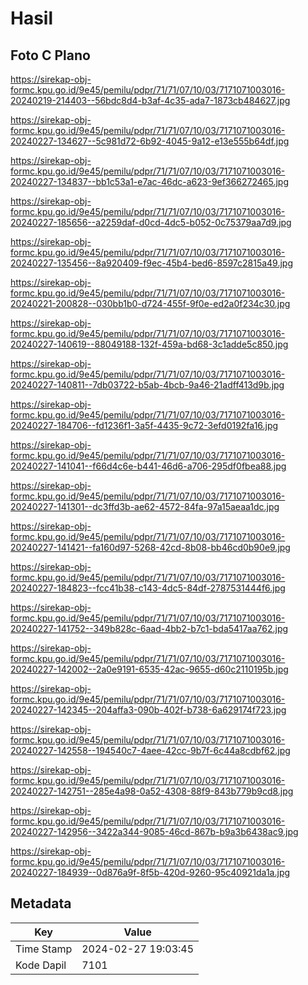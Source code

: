 # Hasil

## Foto C Plano

https://sirekap-obj-formc.kpu.go.id/9e45/pemilu/pdpr/71/71/07/10/03/7171071003016-20240219-214403--56bdc8d4-b3af-4c35-ada7-1873cb484627.jpg

https://sirekap-obj-formc.kpu.go.id/9e45/pemilu/pdpr/71/71/07/10/03/7171071003016-20240227-134627--5c981d72-6b92-4045-9a12-e13e555b64df.jpg

https://sirekap-obj-formc.kpu.go.id/9e45/pemilu/pdpr/71/71/07/10/03/7171071003016-20240227-134837--bb1c53a1-e7ac-46dc-a623-9ef366272465.jpg

https://sirekap-obj-formc.kpu.go.id/9e45/pemilu/pdpr/71/71/07/10/03/7171071003016-20240227-185656--a2259daf-d0cd-4dc5-b052-0c75379aa7d9.jpg

https://sirekap-obj-formc.kpu.go.id/9e45/pemilu/pdpr/71/71/07/10/03/7171071003016-20240227-135456--8a920409-f9ec-45b4-bed6-8597c2815a49.jpg

https://sirekap-obj-formc.kpu.go.id/9e45/pemilu/pdpr/71/71/07/10/03/7171071003016-20240221-200828--030bb1b0-d724-455f-9f0e-ed2a0f234c30.jpg

https://sirekap-obj-formc.kpu.go.id/9e45/pemilu/pdpr/71/71/07/10/03/7171071003016-20240227-140619--88049188-132f-459a-bd68-3c1adde5c850.jpg

https://sirekap-obj-formc.kpu.go.id/9e45/pemilu/pdpr/71/71/07/10/03/7171071003016-20240227-140811--7db03722-b5ab-4bcb-9a46-21adff413d9b.jpg

https://sirekap-obj-formc.kpu.go.id/9e45/pemilu/pdpr/71/71/07/10/03/7171071003016-20240227-184706--fd1236f1-3a5f-4435-9c72-3efd0192fa16.jpg

https://sirekap-obj-formc.kpu.go.id/9e45/pemilu/pdpr/71/71/07/10/03/7171071003016-20240227-141041--f66d4c6e-b441-46d6-a706-295df0fbea88.jpg

https://sirekap-obj-formc.kpu.go.id/9e45/pemilu/pdpr/71/71/07/10/03/7171071003016-20240227-141301--dc3ffd3b-ae62-4572-84fa-97a15aeaa1dc.jpg

https://sirekap-obj-formc.kpu.go.id/9e45/pemilu/pdpr/71/71/07/10/03/7171071003016-20240227-141421--fa160d97-5268-42cd-8b08-bb46cd0b90e9.jpg

https://sirekap-obj-formc.kpu.go.id/9e45/pemilu/pdpr/71/71/07/10/03/7171071003016-20240227-184823--fcc41b38-c143-4dc5-84df-2787531444f6.jpg

https://sirekap-obj-formc.kpu.go.id/9e45/pemilu/pdpr/71/71/07/10/03/7171071003016-20240227-141752--349b828c-6aad-4bb2-b7c1-bda5417aa762.jpg

https://sirekap-obj-formc.kpu.go.id/9e45/pemilu/pdpr/71/71/07/10/03/7171071003016-20240227-142002--2a0e9191-6535-42ac-9655-d60c2110195b.jpg

https://sirekap-obj-formc.kpu.go.id/9e45/pemilu/pdpr/71/71/07/10/03/7171071003016-20240227-142345--204affa3-090b-402f-b738-6a629174f723.jpg

https://sirekap-obj-formc.kpu.go.id/9e45/pemilu/pdpr/71/71/07/10/03/7171071003016-20240227-142558--194540c7-4aee-42cc-9b7f-6c44a8cdbf62.jpg

https://sirekap-obj-formc.kpu.go.id/9e45/pemilu/pdpr/71/71/07/10/03/7171071003016-20240227-142751--285e4a98-0a52-4308-88f9-843b779b9cd8.jpg

https://sirekap-obj-formc.kpu.go.id/9e45/pemilu/pdpr/71/71/07/10/03/7171071003016-20240227-142956--3422a344-9085-46cd-867b-b9a3b6438ac9.jpg

https://sirekap-obj-formc.kpu.go.id/9e45/pemilu/pdpr/71/71/07/10/03/7171071003016-20240227-184939--0d876a9f-8f5b-420d-9260-95c40921da1a.jpg


## Metadata

| Key        | Value               |
| ---------- | ------------------- |
| Time Stamp | 2024-02-27 19:03:45 |
| Kode Dapil | 7101                |



